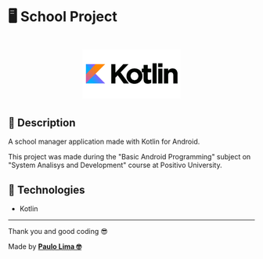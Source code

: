 # 🖥️ School Project

<h1 align="center">
  <img src=".github/logo.png" width="200px" />
</h1>

## 🔎️ Description
A school manager application made with Kotlin for Android.

This project was made during the "Basic Android Programming" subject on "System Analisys and Development" course at Positivo University.

## 🚀️ Technologies

- Kotlin
 
---

Thank you and good coding 😎️

Made by **<a href="https://paulophlp.github.io/portfolio/" target="__blank">Paulo Lima 🤓️</a>**